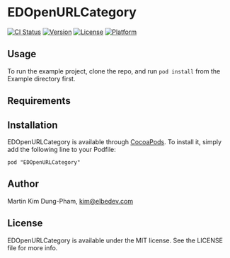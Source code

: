 # EDOpenURLCategory

[![CI Status](https://travis-ci.org/q231950/EDOpenURLCategory.svg?branch=master)](https://travis-ci.org/q231950/EDOpenURLCategory)
[![Version](https://img.shields.io/cocoapods/v/EDOpenURLCategory.svg?style=flat)](http://cocoadocs.org/docsets/EDOpenURLCategory)
[![License](https://img.shields.io/cocoapods/l/EDOpenURLCategory.svg?style=flat)](http://cocoadocs.org/docsets/EDOpenURLCategory)
[![Platform](https://img.shields.io/cocoapods/p/EDOpenURLCategory.svg?style=flat)](http://cocoadocs.org/docsets/EDOpenURLCategory)

## Usage

To run the example project, clone the repo, and run `pod install` from the Example directory first.

## Requirements

## Installation

EDOpenURLCategory is available through [CocoaPods](http://cocoapods.org). To install
it, simply add the following line to your Podfile:

    pod "EDOpenURLCategory"

## Author

Martin Kim Dung-Pham, kim@elbedev.com

## License

EDOpenURLCategory is available under the MIT license. See the LICENSE file for more info.

